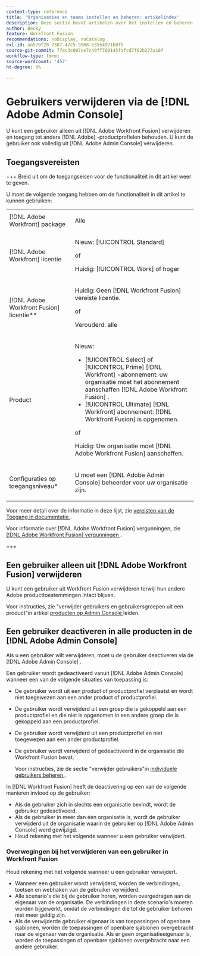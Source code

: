```yaml
---
content-type: reference
title: 'Organisaties en teams instellen en beheren: artikelindex'
description: Deze sectie bevat artikelen over het instellen en beheren van organisaties en teams in Adobe Workfront Fusion.
author: Becky
feature: Workfront Fusion
recommendations: noDisplay, noCatalog
exl-id: aa570f28-7387-47c5-9968-e3554921b0f5
source-git-commit: 77ec3c007ce7c49ff760145fafcd7f62b273a18f
workflow-type: tm+mt
source-wordcount: '457'
ht-degree: 0%

---
```


# Gebruikers verwijderen via de [!DNL Adobe Admin Console]

U kunt een gebruiker alleen uit [!DNL Adobe Workfront Fusion] verwijderen en toegang tot andere [!DNL Adobe] -productprofielen behouden. U kunt de gebruiker ook volledig uit [!DNL Adobe Admin Console] verwijderen.

## Toegangsvereisten

+++ Breid uit om de toegangseisen voor de functionaliteit in dit artikel weer te geven.

U moet de volgende toegang hebben om de functionaliteit in dit artikel te kunnen gebruiken:

<table style="table-layout:auto">
 <col> 
 <col> 
 <tbody> 
  <tr> 
   <td role="rowheader">[!DNL Adobe Workfront] package</td> 
   <td> <p>Alle</p> </td> 
  </tr> 
  <tr data-mc-conditions=""> 
   <td role="rowheader">[!DNL Adobe Workfront] licentie</td> 
   <td> <p>Nieuw: [!UICONTROL Standard]</p><p>of</p><p>Huidig: [!UICONTROL Work] of hoger</p> </td> 
  </tr> 
  <tr> 
   <td role="rowheader">[!DNL Adobe Workfront Fusion] licentie**</td> 
   <td>
   <p>Huidig: Geen [!DNL Workfront Fusion] vereiste licentie.</p>
   <p>of</p>
   <p>Verouderd: alle </p>
   </td> 
  </tr> 
  <tr> 
   <td role="rowheader">Product</td> 
   <td>
   <p>Nieuw:</p> <ul><li>[!UICONTROL Select] of [!UICONTROL Prime] [!DNL Workfront] -abonnement: uw organisatie moet het abonnement aanschaffen [!DNL Adobe Workfront Fusion] .</li><li>[!UICONTROL Ultimate] [!DNL Workfront] abonnement: [!DNL Workfront Fusion] is opgenomen.</li></ul>
   <p>of</p>
   <p>Huidig: Uw organisatie moet [!DNL Adobe Workfront Fusion] aanschaffen.</p>
   </td> 
  </tr>
  <tr data-mc-conditions=""> 
   <td role="rowheader">Configuraties op toegangsniveau*</td> 
   <td> 
     <p>U moet een [!DNL Adobe Admin Console] beheerder voor uw organisatie zijn.</p>
   </td> 
  </tr> 
 </tbody> 
</table>

Voor meer detail over de informatie in deze lijst, zie [ vereisten van de Toegang in documentatie ](/help/workfront-fusion/references/licenses-and-roles/access-level-requirements-in-documentation.md).

Voor informatie over [!DNL Adobe Workfront Fusion] vergunningen, zie [[!DNL Adobe Workfront Fusion]  vergunningen ](/help/workfront-fusion/set-up-and-manage-workfront-fusion/licensing-operations-overview/license-automation-vs-integration.md).

+++

## Een gebruiker alleen uit [!DNL Adobe Workfront Fusion] verwijderen

U kunt een gebruiker uit Workfront Fusion verwijderen terwijl hun andere Adobe producttoestemmingen intact blijven.

Voor instructies, zie &quot;verwijder gebruikers en gebruikersgroepen uit een product&quot;in artikel [ producten op Admin Console ](https://helpx.adobe.com/nl/enterprise/using/manage-products.html) leiden.

## Een gebruiker deactiveren in alle producten in de [!DNL Adobe Admin Console]

Als u een gebruiker wilt verwijderen, moet u de gebruiker deactiveren via de [!DNL Adobe Admin Console] .

Een gebruiker wordt gedeactiveerd vanuit [!DNL Adobe Admin Console] wanneer een van de volgende situaties van toepassing is:

* De gebruiker wordt uit een product of productprofiel verplaatst en wordt niet toegewezen aan een ander product of productprofiel.
* De gebruiker wordt verwijderd uit een groep die is gekoppeld aan een productprofiel en die niet is opgenomen in een andere groep die is gekoppeld aan een productprofiel.
* De gebruiker wordt verwijderd uit een productprofiel en niet toegewezen aan een ander productprofiel.
* De gebruiker wordt verwijderd of gedeactiveerd in de organisatie die Workfront Fusion bevat.

  Voor instructies, zie de sectie &quot;verwijder gebruikers&quot;in [ individuele gebruikers beheren ](https://helpx.adobe.com/nl/enterprise/using/manage-users-individually.html).

In [!DNL Workfront Fusion] heeft de deactivering op een van de volgende manieren invloed op de gebruiker:

* Als de gebruiker zich in slechts één organisatie bevindt, wordt de gebruiker gedeactiveerd.
* Als de gebruiker in meer dan één organisatie is, wordt de gebruiker verwijderd uit de organisatie waarin de gebruiker op [!DNL Adobe Admin Console] werd gewijzigd.
* Houd rekening met het volgende wanneer u een gebruiker verwijdert.

### Overwegingen bij het verwijderen van een gebruiker in Workfront Fusion

Houd rekening met het volgende wanneer u een gebruiker verwijdert.

* Wanneer een gebruiker wordt verwijderd, worden de verbindingen, toetsen en webhaken van de gebruiker verwijderd.
* Alle scenario&#39;s die bij de gebruiker horen, worden overgedragen aan de eigenaar van de organisatie. De verbindingen in deze scenario&#39;s moeten worden bijgewerkt, omdat de verbindingen die tot de gebruiker behoren niet meer geldig zijn.
* Als de verwijderde gebruiker eigenaar is van toepassingen of openbare sjablonen, worden de toepassingen of openbare sjablonen overgebracht naar de eigenaar van de organisatie. Als er geen organisatieeigenaar is, worden de toepassingen of openbare sjablonen overgebracht naar een andere gebruiker.
